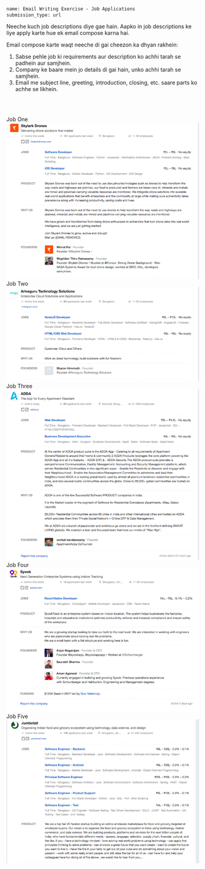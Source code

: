 ```ngMeta
name: Email Writing Exercise - Job Applications
submission_type: url
```

Neeche kuch job descriptions diye gae hain. Aapko in job descriptions ke liye apply karte hue ek email compose karna hai. 

Email compose karte waqt neeche di gai cheezon ka dhyan rakhein:
1. Sabse pehle job ki requirements aur description ko achhi tarah se padhein aur samjhein. 
2. Company ke baare mein jo details di gai hain, unko achhi tarah se samjhein.
3. Email me subject line, greeting, introduction, closing, etc. saare parts ko achhe se likhein.
<br>
<br>

Job One
<br>
![Job Application One](images/job1.png)
Job Two
<br>
![Job Application Two](images/job2.png)
Job Three
<br>
![Job Application Three](images/job3.png)
Job Four
<br>
![Job Application Four](images/job4.png)
Job Five
<br>
![Job Application Five](images/job5.png)



